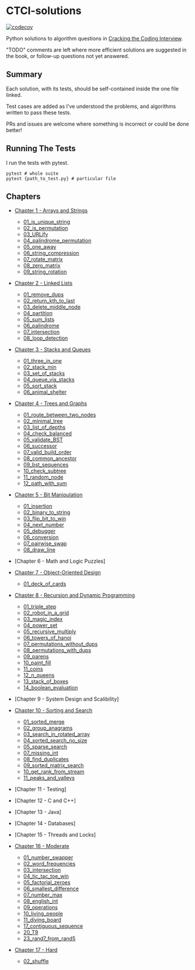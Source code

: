 # CTCI-solutions

[![codecov](https://codecov.io/gh/jcockbain/ctci-solutions/branch/master/graph/badge.svg)](https://codecov.io/gh/jcockbain/ctci-solutions)

Python solutions to algorithm questions in [Cracking the Coding Interview](http://www.crackingthecodinginterview.com/).

"TODO" comments are left where more efficient solutions are suggested in the book, or follow-up questions not yet answered.

## Summary

Each solution, with its tests, should be self-contained inside the one file linked.

Test cases are added as I've understood the problems, and algorithms written to pass these tests.

PRs and issues are welcome where something is incorrect or could be done better!

## Running The Tests

I run the tests with pytest.

```shell
pytest # whole suite
pytest {path_to_test.py} # particular file
```

## Chapters

- [Chapter 1 - Arrays and Strings](chapter-01/)

  - [01_is_unique_string](chapter-01/Q01_is_unique_string.py)
  - [02_is_permutation](chapter-01/Q02_is_permutation.py)
  - [03_URLify](chapter-01/Q03_URLify.py)
  - [04_palindrome_permutation](chapter-01/Q04_palindrome_permutation.py)
  - [05_one_away](chapter-01/Q05_one_away.py)
  - [06_string_compression](chapter-01/Q06_string_compression.py)
  - [07_rotate_matrix](chapter-01/Q07_rotate_matrix.py)
  - [08_zero_matrix](chapter-01/Q08_zero_matrix.py)
  - [09_string_rotation](chapter-01/Q09_string_rotation.py)

- [Chapter 2 - Linked Lists](chapter-02/)

  - [01_remove_dups](chapter-02/Q01_remove_dups.py)
  - [02_return_kth_to_last](chapter-02/Q02_return_kth_to_last.py)
  - [03_delete_middle_node](chapter-02/Q03_delete_middle_node.py)
  - [04_partition](chapter-02/Q04_partition.py)
  - [05_sum_lists](chapter-02/Q05_sum_lists.py)
  - [06_palindrome](chapter-02/Q06_palindrome.py)
  - [07_intersection](chapter-02/Q07_intersection.py)
  - [08_loop_detection](chapter-02/Q08_loop_detection.py)

- [Chapter 3 - Stacks and Queues](chapter-03/)

  - [01_three_in_one](chapter-03/Q01_three_in_one.py)
  - [02_stack_min](chapter-03/Q02_stack_min.py)
  - [03_set_of_stacks](chapter-03/Q03_set_of_stacks.py)
  - [04_queue_via_stacks](chapter-03/Q04_queue_via_stacks.py)
  - [05_sort_stack](chapter-03/Q05_sort_stack.py)
  - [06_animal_shelter](chapter-03/Q06_animal_shelter.py)

- [Chapter 4 - Trees and Graphs](chapter-04/)

  - [01_route_between_two_nodes](chapter-04/Q01_route_between_nodes.py)
  - [02_minimal_tree](chapter-04/Q02_minimal_tree.py)
  - [03_list_of_depths](chapter-04/Q03_list_of_depths.py)
  - [04_check_balanced](chapter-04/Q04_check_balanced.py)
  - [05_validate_BST](chapter-04/Q05_validate_bst.py)
  - [06_successor](chapter-04/Q06_successor.py)
  - [07_valid_build_order](chapter-04/Q07_valid_build_order.py)
  - [08_common_ancestor](chapter-04/Q08_common_ancestor.py)
  - [09_bst_sequences](chapter-04/Q09_bst_sequences.py)
  - [10_check_subtree](chapter-04/Q10_check_subtree.py)
  - [11_random_node](chapter-04/Q11_random_node.py)
  - [12_path_with_sum](chapter-04/Q12_path_with_sum.py)

- [Chapter 5 - Bit Manipulation](chapter-05/)

  - [01_insertion](chapter_5/Q01_insertion.py)
  - [02_binary_to_string](chapter_5/Q02_binary_to_string.py)
  - [03_flip_bit_to_win](chapter-05/Q03_flip_bit_to_win.py)
  - [04_next_number](chapter-05/Q04_next_number.py)
  - [05_debugger](chapter-05/Q05_degugger.py)
  - [06_conversion](chapter-05/Q06_conversion.py)
  - [07_pairwise_swap](chapter-05/Q07_pairwise_swap.py)
  - [08_draw_line](chapter-05/Q08_draw_line.py)

- [Chapter 6 - Math and Logic Puzzles]

- [Chapter 7 - Object-Oriented Design](chapter-07/)

  - [01_deck_of_cards](chapter-07/Q01_deck_of_cards.py)

- [Chapter 8 - Recursion and Dynamic Programming](chapter-08/)

  - [01_triple_step](chapter-08/Q01_triple_step.py)
  - [02_robot_in_a_grid](chapter-08/Q02_robot_in_a_grid.py)
  - [03_magic_index](chapter-08/Q03_magic_index.py)
  - [04_power_set](chapter-08/Q04_power_set.py)
  - [05_recursive_multiply](chapter-08/Q05_recursive_multiply.py)
  - [06_towers_of_hanoi](chapter-08/Q06_towers_of_hanoi.py)
  - [07_permutations_without_dups](chapter-08/Q07_permutations_without_dups.py)
  - [08_permutations_with_dups](chapter-08/Q08_permutations_with_dups.py)
  - [09_parens](chapter-08/Q09_parens.py)
  - [10_paint_fill](chapter-08/Q10_paint_fill.py)
  - [11_coins](chapter-08/Q11_coins.py)
  - [12_n_queens](chapter-08/Q12_n_queens.py)
  - [13_stack_of_boxes](chapter-08/Q13_stack_of_boxes.py)
  - [14_boolean_evaluation](chapter-08/Q14_boolean_evaluation.py)

- [Chapter 9 - System Design and Scalibility]

- [Chapter 10 - Sorting and Search](chapter-10/)

  - [01_sorted_merge](chapter-10/Q01_sorted_merge.py)
  - [02_group_anagrams](chapter-10/Q02_group_anagrams.py)
  - [03_search_in_rotated_array](chapter-10/Q03_search_in_rotated_array.py)
  - [04_sorted_search_no_size](chapter-10/Q04_sorted_search_no_size.py)
  - [05_sparse_search](chapter-10/Q05_sparse_search.py)
  - [07_missing_int](chapter-10/Q07_missing_int.py)
  - [08_find_duplicates](chapter-10/Q08_find_duplicates.py)
  - [09_sorted_matrix_search](chapter-10/Q09_sorted_matrix_search.py)
  - [10_get_rank_from_stream](chapter-10/Q10_get_rank_from_stream.py)
  - [11_peaks_and_valleys](chapter-10/Q11_peaks_and_valleys.py)

- [Chapter 11 - Testing]

- [Chapter 12 - C and C++]

- [Chapter 13 - Java]

- [Chapter 14 - Databases]

- [Chapter 15 - Threads and Locks]

- [Chapter 16 - Moderate](chapter-16/)

  - [01_number_swapper](chapter-16/Q02_word_frequencies.py)
  - [02_word_frequencies](chapter-16/Q02_word_frequencies.py)
  - [03_intersection](chapter-16/Q03_intersection.py)
  - [04_tic_tac_toe_win](chapter-16/Q04_tic_tac_toe_win.py)
  - [05_factorial_zeroes](chapter-16/Q05_factorial_zeroes.py)
  - [06_smallest_difference](chapter-16/Q06_smallest_difference.py)
  - [07_number_max](chapter-16/Q07_number_max.py)
  - [08_english_int](chapter-16/Q08_english_int.py)
  - [09_operations](chapter-16/Q09_operations.py)
  - [10_living_people](chapter-16/Q10_living_op.py)
  - [11_diving_board](chapter-16/Q11_diving_board.py)
  - [17_contiguous_sequence](chapter-16/Q17_contiguous_sequence.py)
  - [20_T9](chapter-16/Q20_T9.py)
  - [23_rand7_from_rand5](chapter-16/Q23_rand7_from_rand5.py)

- [Chapter 17 - Hard](chapter-17/)

  - [02_shuffle](chapter-17/Q02_shuffle.py)